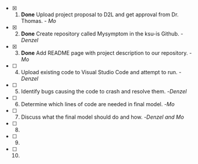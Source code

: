 - [x] 1. **Done** Upload project proposal to D2L and get approval from Dr. Thomas. - *Mo*
- [x] 2. **Done** Create repository called Mysymptom in the ksu-is Github. -*Denzel*
- [x] 3. **Done** Add README page with project description to our repository. - *Mo*
- [ ] 4. Upload existing code to Visual Studio Code and attempt to run. -*Denzel*
- [ ] 5. Identify bugs causing the code to crash and resolve them. -*Denzel*
- [ ] 6. Determine which lines of code are needed in final model. -*Mo*
- [ ] 7. Discuss what the final model should do and how. -*Denzel and Mo*
- [ ] 8.
- [ ] 9.
- [ ] 10.
